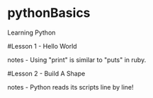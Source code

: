 # pythonBasics


Learning Python

#Lesson 1 - Hello World

notes - Using "print" is similar to "puts" in ruby.

#Lesson 2 - Build A Shape

notes - Python reads its scripts line by line!
